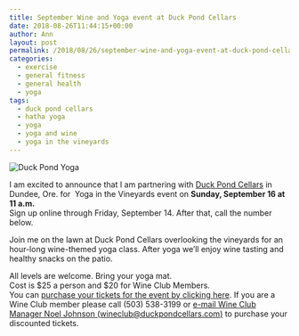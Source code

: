 ```yaml
---
title: September Wine and Yoga event at Duck Pond Cellars
date: 2018-08-26T11:44:15+00:00
author: Ann
layout: post
permalink: /2018/08/26/september-wine-and-yoga-event-at-duck-pond-cellars/
categories:
  - exercise
  - general fitness
  - general health
  - yoga
tags:
  - duck pond cellars
  - hatha yoga
  - yoga
  - yoga and wine
  - yoga in the vineyards
---
```


![Duck Pond Yoga](http://gofitgirl.com/wp-content/uploads/2018/07/Duck-Pond-yoga-in-vineyard-300x237.jpg "Duck Pond Yoga")

I am excited to announce that I am partnering with [Duck Pond Cellars](http://www.duckpondcellars.com) in Dundee, Ore. for  Yoga in the Vineyards event on **Sunday, September 16 at 11 a.m.**  
Sign up online through Friday, September 14. After that, call the number below.  

Join me on the lawn at Duck Pond Cellars overlooking the vineyards for an hour-long wine-themed yoga class. After yoga we&#8217;ll enjoy wine tasting and healthy snacks on the patio.  

All levels are welcome. Bring your yoga mat.  
Cost is $25 a person and $20 for Wine Club Members.  
You can [purchase your tickets for the event by clicking here](https://www.eventbrite.com/e/yoga-in-the-vineyards-tickets-48419248275?aff=efbeventtix). If you are a Wine Club member please call (503) 538-3199 or [e-mail Wine Club Manager Noel Johnson (wineclub@duckpondcellars.com)](wineclub@duckpondcellars.com) to purchase your discounted tickets.
